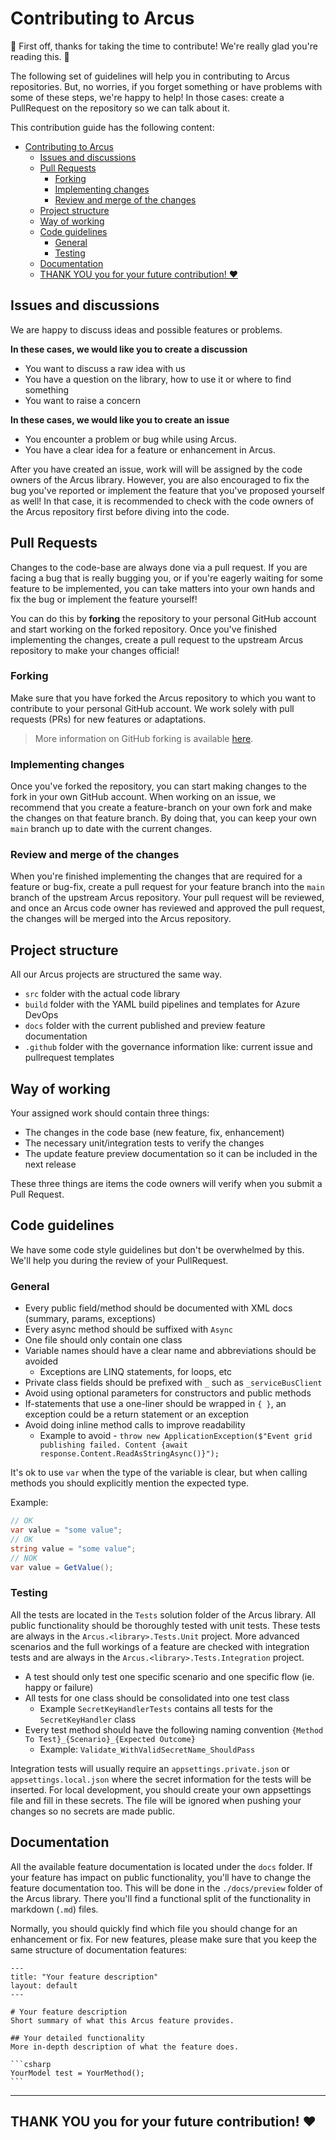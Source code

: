 # Contributing to Arcus
🎉 First off, thanks for taking the time to contribute! We're really glad you're reading this. 🎉

The following set of guidelines will help you in contributing to Arcus repositories.
But, no worries, if you forget something or have problems with some of these steps, we're happy to help! In those cases: create a PullRequest on the repository so we can talk about it.

This contribution guide has the following content:
- [Contributing to Arcus](#contributing-to-arcus)
  - [Issues and discussions](#issues-and-discussions)
  - [Pull Requests](#pull-requests)
    - [Forking](#forking)
    - [Implementing changes](#implementing-changes)
    - [Review and merge of the changes](#review-and-merge-of-the-changes)
  - [Project structure](#project-structure)
  - [Way of working](#way-of-working)
  - [Code guidelines](#code-guidelines)
    - [General](#general)
    - [Testing](#testing)
  - [Documentation](#documentation)
  - [THANK YOU you for your future contribution! ♥](#thank-you-you-for-your-future-contribution-)

## Issues and discussions
We are happy to discuss ideas and possible features or problems.

**In these cases, we would like you to create a discussion**
- You want to discuss a raw idea with us
- You have a question on the library, how to use it or where to find something
- You want to raise a concern

**In these cases, we would like you to create an issue**
- You encounter a problem or bug while using Arcus.
- You have a clear idea for a feature or enhancement in Arcus.

After you have created an issue, work will will be assigned by the code owners of the Arcus library.  However, you are also encouraged to fix the bug you've reported or implement the feature that you've proposed yourself as well!  In that case, it is recommended to check with the code owners of the Arcus repository first before diving into the code.


## Pull Requests
Changes to the code-base are always done via a pull request.
If you are facing a bug that is really bugging you, or if you're eagerly waiting for some feature to be implemented, you can take matters into your own hands and fix the bug or implement the feature yourself!

You can do this by **forking** the repository to your personal GitHub account and start working on the forked repository.  Once you've finished implementing the changes, create a pull request to the upstream Arcus repository to make your changes official!

### Forking
Make sure that you have forked the Arcus repository to which you want to contribute to your personal GitHub account. We work solely with pull requests (PRs) for new features or adaptations.

> More information on GitHub forking is available [here](https://guides.github.com/activities/forking/).

### Implementing changes
Once you've forked the repository, you can start making changes to the fork in your own GitHub account. When working on an issue, we recommend that you create a feature-branch on your own fork and make the changes on that feature branch. By doing that, you can keep your own `main` branch up to date with the current changes.

### Review and merge of the changes
When you're finished implementing the changes that are required for a feature or bug-fix, create a pull request for your feature branch into the `main` branch of the upstream Arcus repository.
Your pull request will be reviewed, and once an Arcus code owner has reviewed and approved the pull request, the changes will be merged into the Arcus repository.

## Project structure
All our Arcus projects are structured the same way.

- `src` folder with the actual code library
- `build` folder with the YAML build pipelines and templates for Azure DevOps
- `docs` folder with the current published and preview feature documentation
- `.github` folder with the governance information like: current issue and pullrequest templates 

## Way of working
Your assigned work should contain three things:
- The changes in the code base (new feature, fix, enhancement)
- The necessary unit/integration tests to verify the changes
- The update feature preview documentation so it can be included in the next release

These three things are items the code owners will verify when you submit a Pull Request.

## Code guidelines
We have some code style guidelines but don't be overwhelmed by this. We'll help you during the review of your PullRequest.

### General
- Every public field/method should be documented with XML docs (summary, params, exceptions)
- Every async method should be suffixed with `Async`
- One file should only contain one class
- Variable names should have a clear name and abbreviations should be avoided
  - Exceptions are LINQ statements, for loops, etc
- Private class fields should be prefixed with `_` such as `_serviceBusClient`
- Avoid using optional parameters for constructors and public methods
- If-statements that use a one-liner should be wrapped in `{ }`, an exception could be a return statement or an exception
- Avoid doing inline method calls to improve readability
  - Example to avoid - `throw new ApplicationException($"Event grid publishing failed. Content {await response.Content.ReadAsStringAsync()}");`

It's ok to use `var` when the type of the variable is clear, but when calling methods you should explicitly mention the expected type.

Example:
```csharp
// OK
var value = "some value";
// OK
string value = "some value";
// NOK
var value = GetValue();
```

### Testing
All the tests are located in the `Tests` solution folder of the Arcus library. All public functionality should be thoroughly tested with unit tests. These tests are always in the `Arcus.<library>.Tests.Unit` project. More advanced scenarios and the full workings of a feature are checked with integration tests and are always in the `Arcus.<library>.Tests.Integration` project.

- A test should only test one specific scenario and one specific flow (ie. happy or failure)
- All tests for one class should be consolidated into one test class
  - Example `SecretKeyHandlerTests` contains all tests for the `SecretKeyHandler` class
- Every test method should have the following naming convention `{Method To Test}_{Scenario}_{Expected Outcome}`
  - Example: `Validate_WithValidSecretName_ShouldPass`

Integration tests will usually require an `appsettings.private.json` or `appsettings.local.json` where the secret information for the tests will be inserted.
For local development, you should create your own appsettings file and fill in these secrets. The file will be ignored when pushing your changes so no secrets are made public.

## Documentation
All the available feature documentation is located under the `docs` folder. If your feature has impact on public functionality, you'll have to change the feature documentation too.
This will be done in the `./docs/preview` folder of the Arcus library. There you'll find a functional split of the functionality in markdown (`.md`) files.

Normally, you should quickly find which file you should change for an enhancement or fix.
For new features, please make sure that you keep the same structure of documentation features:

````
---
title: "Your feature description"
layout: default
---

# Your feature description
Short summary of what this Arcus feature provides.

## Your detailed functionality
More in-depth description of what the feature does.

```csharp
YourModel test = YourMethod(); 
```
````

___
## THANK YOU you for your future contribution! ♥
